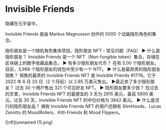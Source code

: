 # Invisible Friends

隐藏在元宇宙中。

Invisible Friends 是由 Markus Magnusson 创作的 5000 个动画隐形角色的集合。

隐形朋友是一个随机角色集体项目。隐形朋友 NFT - 常见问题（FAQ）
▶ 什么是隐形朋友？
Invisible Friends 是一个 NFT（Non-fungible token）集合。存储在区块链上的数字收藏品集合。
▶ 有多少隐形朋友代币？
在有 5,00 个隐形朋友。目前，3,968 个隐形朋友的钱包中至少有一个 NTF。
▶ 什么是最昂贵的隐形朋友销售？
销售的最贵的 Invisible Friends NFT 是 Invisible Friends #1776。它于 2022 年 6 月 23 日（2 个月前）以 2.85 万美元售出。
▶最近卖了多少隐形朋友？
过去 30 个用户售出 321 个可见好友 NFT。
▶ 隐形朋友要多少钱？
在过去的天里，Invisible Friends NFT 的最便宜的 3 天为 2915 美元，最高 5900 美元。过去 30 天，Invisible Friends NFT 的中位价格为 3842 美元。
▶ 什么是流行的隐形朋友品？
拥有 Invisible Friends NFT 的用户还拥有 SlimHoods、Lucas Zanotto 的 MoodRollers、Kith Friends 和 Mood Flippers。

![nft](unnamed (1).png)
